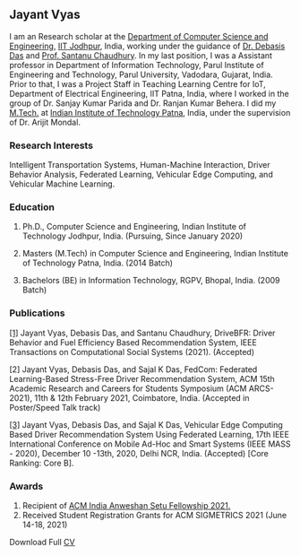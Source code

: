## Jayant Vyas

I am an Research scholar at the [Department of Computer Science and Engineering](https://cse.iitj.ac.in/), [IIT Jodhpur](https://iitj.ac.in/), India, working under the guidance of [Dr. Debasis Das](https://sites.google.com/view/debasisdas) and [Prof. Santanu Chaudhury](https://web.iitd.ac.in/~santanuc/index.html). In my last position, I was a Assistant professor in Department of Information Technology, Parul Institute of Engineering and Technology, Parul University, Vadodara, Gujarat, India. Prior to that, I was a Project Staff in Teaching Learning Centre for IoT, Department of Electrical Engineering, IIT Patna, India, where I worked in the group of Dr. Sanjay Kumar Parida and Dr. Ranjan Kumar Behera. I did my [M.Tech.](https://www.iitp.ac.in/index.php/en-us/people/pg-students) at [Indian Institute of Technology Patna](https://www.iitp.ac.in/index.php/en-us/), India, under the supervision of Dr. Arijit Mondal. ​

### Research Interests

Intelligent Transportation Systems, Human-Machine Interaction, Driver Behavior Analysis, Federated Learning, Vehicular Edge Computing, and Vehicular Machine Learning.

### Education
1. Ph.D., Computer Science and Engineering, Indian Institute of Technology Jodhpur, India. (Pursuing, Since January 2020)

2. Masters (M.Tech) in Computer Science and Engineering, Indian Institute of Technology Patna, India. (2014 Batch)

3. Bachelors (BE) in Information Technology, RGPV, Bhopal, India. (2009 Batch)

### Publications

[[1]](https://ieeexplore.ieee.org/document/9547207) Jayant Vyas, Debasis Das, and Santanu Chaudhury, DriveBFR: Driver Behavior and Fuel Efficiency Based Recommendation System, IEEE Transactions on Computational Social Systems (2021). (Accepted)

[2] Jayant Vyas, Debasis Das, and Sajal K Das, FedCom: Federated Learning-Based Stress-Free Driver Recommendation System, ACM 15th Academic Research and Careers for Students Symposium (ACM ARCS-2021), 11th & 12th February 2021, Coimbatore, India. (Accepted in Poster/Speed Talk track)
 
[[3]](https://ieeexplore.ieee.org/document/9356014) Jayant Vyas, Debasis Das, and Sajal K Das, Vehicular Edge Computing Based Driver Recommendation System Using Federated Learning, 17th IEEE International Conference on Mobile Ad-Hoc and Smart Systems (IEEE MASS - 2020), December 10 -13th, 2020, Delhi NCR, India. (Accepted) [Core Ranking: Core B].

### Awards
1. Recipient of [ACM India Anweshan Setu Fellowship 2021.](https://india.acm.org/research/anveshan-setu)
2. Received Student Registration Grants for ACM SIGMETRICS 2021 (June 14-18, 2021)


Download Full [CV](https://drive.google.com/file/d/1QjAz4-n4ee7fncc_czZ1gPRFtXUMaIs1/view?usp=sharing)
